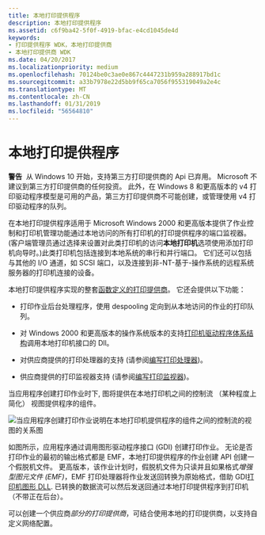 ```yaml
---
title: 本地打印提供程序
description: 本地打印提供程序
ms.assetid: c6f9ba42-5f0f-4919-bfac-e4cd1045de4d
keywords:
- 打印提供程序 WDK，本地打印提供商
- 本地打印提供商 WDK
ms.date: 04/20/2017
ms.localizationpriority: medium
ms.openlocfilehash: 70124be0c3ae0e867c4447231b959a288917bd1c
ms.sourcegitcommit: a33b7978e22d5bb9f65ca7056f955319049a2e4c
ms.translationtype: MT
ms.contentlocale: zh-CN
ms.lasthandoff: 01/31/2019
ms.locfileid: "56564810"
---
```

# <a name="local-print-provider"></a>本地打印提供程序





**警告**  从 Windows 10 开始，支持第三方打印提供商的 Api 已弃用。 Microsoft 不建议到第三方打印提供商的任何投资。 此外，在 Windows 8 和更高版本的 v4 打印驱动程序模型是可用的产品，第三方打印提供商不可能创建，或管理使用 v4 打印驱动程序的队列。

 

在本地打印提供程序适用于 Microsoft Windows 2000 和更高版本提供了作业控制和打印机管理功能通过本地访问的所有打印机的打印提供程序的端口监视器。 (客户端管理员通过选择来设置对此类打印机的访问**本地打印机**选项使用添加打印机向导时。)此类打印机包括连接到本地系统的串行和并行端口。 它们还可以包括与其他的 I/O 通道，如 SCSI 端口，以及连接到非-NT-基于-操作系统的远程系统服务器的打印机连接的设备。

本地打印提供程序实现的整套[函数定义的打印提供商](functions-defined-by-print-providers.md)。 它还会提供以下功能：

-   打印作业后台处理程序，使用 despooling 定向到从本地访问的作业的打印队列。

-   对 Windows 2000 和更高版本的操作系统版本的支持[打印机驱动程序体系结构](printer-driver-architecture.md)调用本地打印机接口的 Dll。

-   对供应商提供的打印处理器的支持 (请参阅[编写打印处理器](writing-a-print-processor.md))。

-   供应商提供的打印监视器支持 (请参阅[编写打印监视器](writing-a-print-monitor.md))。

当应用程序创建打印作业时下, 图将提供在本地打印机之间的控制流 （某种程度上简化） 视图提供程序的组件。

![当应用程序创建打印作业说明在本地打印机提供程序的组件之间的控制流的视图的关系图](images/contflow.png)

如图所示，应用程序通过调用图形驱动程序接口 (GDI) 创建打印作业。 无论是否打印作业的最初的输出格式都是 EMF，本地打印提供程序的作业创建 API 创建一个假脱机文件。 更高版本，该作业计划时，假脱机文件为只读并且如果格式*增强型图元文件 (EMF)*，EMF 打印处理器将作业发送回转换为原始格式，借助 GDI[打印机图形 DLL](printer-graphics-dll.md). 已转换的数据流可以然后发送回通过本地打印提供程序到打印机 （不带正在后台）。

可以创建一个供应商*部分的打印提供商*，可结合使用本地的打印提供商，以支持自定义网络配置。

 

 




